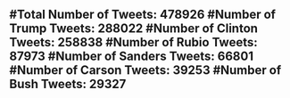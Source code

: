 #Total Number of Tweets: 478926 
#Number of Trump Tweets: 288022
#Number of Clinton Tweets: 258838
#Number of Rubio Tweets: 87973
#Number of Sanders Tweets: 66801
#Number of Carson Tweets: 39253
#Number of Bush Tweets: 29327
---
